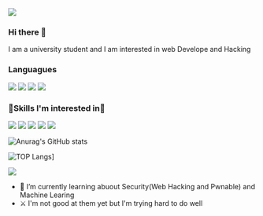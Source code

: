 <img src="https://capsule-render.vercel.app/api?type=Cylinder&color=auto&height=200&section=header&text=Welcome&fontSize=70" />

### Hi there 👋 
I am a university student and I am interested in web Develope and Hacking


### Languagues
<img src="https://img.shields.io/badge/Python-3776AB?style=flat-square&logo=Python&logoColor=green"/> <img src="https://img.shields.io/badge/JavaScript-F7DF1E?style=flat-square&logo=Python&logoColor=yellow"/>
<img src="https://img.shields.io/badge/C-A8B9CC?style=flat-square&logo=C&logoColor=red"/> <img src="https://img.shields.io/badge/Java-007396?style=flat&logo=OpenJDK&logoColor=white"/>
### 🔬Skills I'm interested in🔬
<img src="https://img.shields.io/badge/React-61DAFB?style=flat-square&logo=React&logoColor=white"/> <img src="https://img.shields.io/badge/Node.js-339933?style=flat-square&logo=Node.js&logoColor=green"/> <img src="https://img.shields.io/badge/TensorFlow-FF6F00?style=flat-square&logo=TensorFlow&logoColor=orange"/> <img src="https://img.shields.io/badge/Amazone AWS-232F3E?style=flat-square&logo=Amazone AWS&logoColor=orange"/> 
<img src="https://img.shields.io/badge/Kubernetes-326CE5?style=flat-square&logo=Kubernetes&logoColor=white"/> 



![Anurag's GitHub stats](https://github-readme-stats.vercel.app/api?username=polring&show_icons=false&theme=dracula)

![TOP Langs](https://github-readme-stats.vercel.app/api/top-langs/?username=polring&show_icons=false&theme=dracula&layout=compact&langs-counts=10)]

<a href="https://hits.seeyoufarm.com"><img src="https://hits.seeyoufarm.com/api/count/incr/badge.svg?url=https://github.com/polringFhit-counter"/></a>
- 🌱 I’m currently learning abuout Security(Web Hacking and Pwnable) and Machine Learing
-  ⚔️ I'm not good at them yet but I'm trying hard to do well




